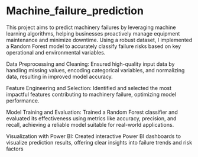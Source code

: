 # Machine_failure_prediction

This project aims to predict machinery failures by leveraging machine learning algorithms, helping businesses proactively manage equipment maintenance and minimize downtime. Using a robust dataset, I implemented a Random Forest model to accurately classify failure risks based on key operational and environmental variables.

Data Preprocessing and Cleaning: Ensured high-quality input data by handling missing values, encoding categorical variables, and normalizing data, resulting in improved model accuracy.

Feature Engineering and Selection: Identified and selected the most impactful features contributing to machinery failure, optimizing model performance.

Model Training and Evaluation: Trained a Random Forest classifier and evaluated its effectiveness using metrics like accuracy, precision, and recall, achieving a reliable model suitable for real-world applications.

Visualization with Power BI: Created interactive Power BI dashboards to visualize prediction results, offering clear insights into failure trends and risk factors
